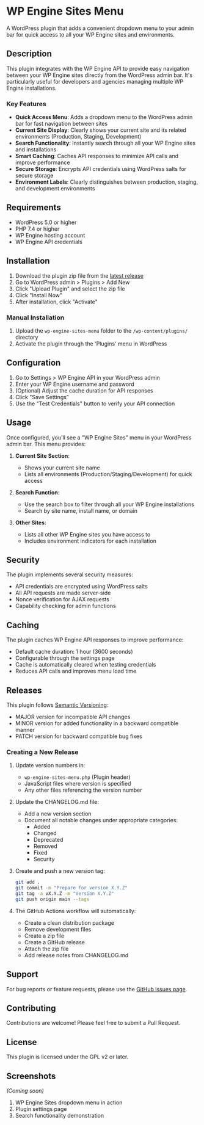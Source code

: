 # WP Engine Sites Menu

A WordPress plugin that adds a convenient dropdown menu to your admin bar for quick access to all your WP Engine sites and environments.

## Description

This plugin integrates with the WP Engine API to provide easy navigation between your WP Engine sites directly from the WordPress admin bar. It's particularly useful for developers and agencies managing multiple WP Engine installations.

### Key Features

- **Quick Access Menu**: Adds a dropdown menu to the WordPress admin bar for fast navigation between sites
- **Current Site Display**: Clearly shows your current site and its related environments (Production, Staging, Development)
- **Search Functionality**: Instantly search through all your WP Engine sites and installations
- **Smart Caching**: Caches API responses to minimize API calls and improve performance
- **Secure Storage**: Encrypts API credentials using WordPress salts for secure storage
- **Environment Labels**: Clearly distinguishes between production, staging, and development environments

## Requirements

- WordPress 5.0 or higher
- PHP 7.4 or higher
- WP Engine hosting account
- WP Engine API credentials

## Installation

1. Download the plugin zip file from the [latest release](https://github.com/yourusername/wp-engine-sites-menu/releases/latest)
2. Go to WordPress admin > Plugins > Add New
3. Click "Upload Plugin" and select the zip file
4. Click "Install Now"
5. After installation, click "Activate"

### Manual Installation

1. Upload the `wp-engine-sites-menu` folder to the `/wp-content/plugins/` directory
2. Activate the plugin through the 'Plugins' menu in WordPress

## Configuration

1. Go to Settings > WP Engine API in your WordPress admin
2. Enter your WP Engine username and password
3. (Optional) Adjust the cache duration for API responses
4. Click "Save Settings"
5. Use the "Test Credentials" button to verify your API connection

## Usage

Once configured, you'll see a "WP Engine Sites" menu in your WordPress admin bar. This menu provides:

1. **Current Site Section**:
   - Shows your current site name
   - Lists all environments (Production/Staging/Development) for quick access

2. **Search Function**:
   - Use the search box to filter through all your WP Engine installations
   - Search by site name, install name, or domain

3. **Other Sites**:
   - Lists all other WP Engine sites you have access to
   - Includes environment indicators for each installation

## Security

The plugin implements several security measures:

- API credentials are encrypted using WordPress salts
- All API requests are made server-side
- Nonce verification for AJAX requests
- Capability checking for admin functions

## Caching

The plugin caches WP Engine API responses to improve performance:

- Default cache duration: 1 hour (3600 seconds)
- Configurable through the settings page
- Cache is automatically cleared when testing credentials
- Reduces API calls and improves menu load time

## Releases

This plugin follows [Semantic Versioning](https://semver.org/):

- MAJOR version for incompatible API changes
- MINOR version for added functionality in a backward compatible manner
- PATCH version for backward compatible bug fixes

### Creating a New Release

1. Update version numbers in:
   - `wp-engine-sites-menu.php` (Plugin header)
   - JavaScript files where version is specified
   - Any other files referencing the version number

2. Update the CHANGELOG.md file:
   - Add a new version section
   - Document all notable changes under appropriate categories:
     - Added
     - Changed
     - Deprecated
     - Removed
     - Fixed
     - Security

3. Create and push a new version tag:
   ```bash
   git add .
   git commit -m "Prepare for version X.Y.Z"
   git tag -a vX.Y.Z -m "Version X.Y.Z"
   git push origin main --tags
   ```

4. The GitHub Actions workflow will automatically:
   - Create a clean distribution package
   - Remove development files
   - Create a zip file
   - Create a GitHub release
   - Attach the zip file
   - Add release notes from CHANGELOG.md

## Support

For bug reports or feature requests, please use the [GitHub issues page](https://github.com/yourusername/wp-engine-sites-menu/issues).

## Contributing

Contributions are welcome! Please feel free to submit a Pull Request.

## License

This plugin is licensed under the GPL v2 or later.

## Screenshots

*(Coming soon)*

1. WP Engine Sites dropdown menu in action
2. Plugin settings page
3. Search functionality demonstration
